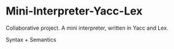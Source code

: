 # Mini-Interpreter-Yacc-Lex
Collaborative project. A mini interpreter, written in Yacc and Lex. 


Syntax + Semantics
